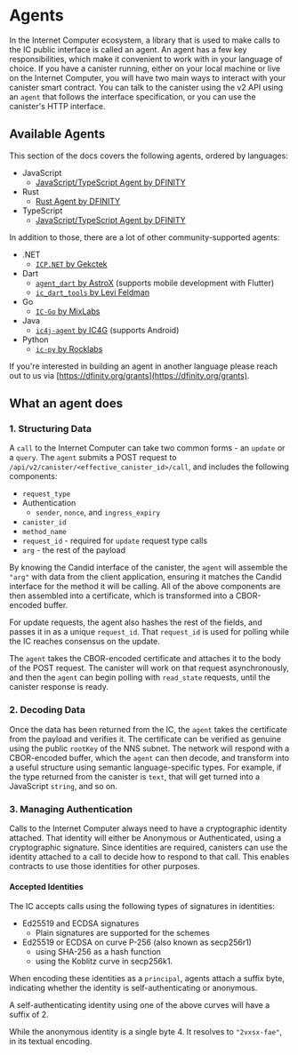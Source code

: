# Agents

In the Internet Computer ecosystem, a library that is used to make calls to the IC public interface is called an agent.
An agent has a few key responsibilities, which make it convenient to work with in your language of choice. 
If you have a canister running, either on your local machine or live on the Internet Computer, you will have two main ways to interact with your canister smart contract.
You can talk to the canister using the v2 API using an `agent` that follows the interface specification, or you can use the canister's HTTP interface.

## Available Agents

This section of the docs covers the following agents, ordered by languages:
- JavaScript
  - [JavaScript/TypeScript Agent by DFINITY](./agent-dfinity.md)
- Rust
  - [Rust Agent by DFINITY](./ic-agent-dfinity.md)
- TypeScript
  - [JavaScript/TypeScript Agent by DFINITY](./agent-dfinity.md)

In addition to those, there are a lot of other community-supported agents:
- .NET
  - [`ICP.NET` by Gekctek](https://github.com/Gekctek/ICP.NET)
- Dart
  - [`agent_dart` by AstroX](https://github.com/AstroxNetwork/agent_dart) (supports mobile development with Flutter)
  - [`ic_dart_tools` by Levi Feldman](https://github.com/levifeldman/ic_tools_dart)
- Go
  - [`IC-Go` by MixLabs](https://github.com/mix-labs/IC-Go)
- Java
  - [`ic4j-agent` by IC4G](https://github.com/ic4j/ic4j-agent) (supports Android)
- Python
  - [`ic-py` by Rocklabs](https://github.com/rocklabs-io/ic-py)

If you're interested in building an agent in another language please reach out to us via [https://dfinity.org/grants](https://dfinity.org/grants).

## What an agent does

### 1. Structuring Data

A `call` to the Internet Computer can take two common forms - an `update` or a `query`. The `agent` submits a POST request to `/api/v2/canister/<effective_canister_id>/call`, and includes the following components: 
* `request_type`
* Authentication
    * `sender`, `nonce`, and `ingress_expiry`
* `canister_id`
* `method_name`
* `request_id` - required for `update` request type calls
* `arg` - the rest of the payload

By knowing the Candid interface of the canister, the `agent` will assemble the `"arg"` with data from the client application, ensuring it matches the Candid interface for the method it will be calling. All of the above components are then assembled into a certificate, which is transformed into a CBOR-encoded buffer.

For update requests, the agent also hashes the rest of the fields, and passes it in as a unique `request_id`. That `request_id` is used for polling while the IC reaches consensus on the update.

The `agent` takes the CBOR-encoded certificate and attaches it to the body of the POST request. The canister will work on that request asynchronously, and then the `agent` can begin polling with `read_state` requests, until the canister response is ready.

### 2. Decoding Data

Once the data has been returned from the IC, the `agent` takes the certificate from the payload and verifies it. The certificate can be verified as genuine using the public `rootKey` of the NNS subnet. The network will respond with a CBOR-encoded buffer, which the `agent` can then decode, and transform into a useful structure using semantic language-specific types. For example, if the type returned from the canister is `text`, that will get turned into a JavaScript `string`, and so on.

### 3. Managing Authentication

Calls to the Internet Computer always need to have a cryptographic identity attached. That identity will either be Anonymous or Authenticated, using a cryptographic signature. Since identities are required, canisters can use the identity attached to a call to decide how to respond to that call. This enables contracts to use those identities for other purposes. 

#### Accepted Identities

The IC accepts calls using the following types of signatures in identities:

* Ed25519 and ECDSA signatures
  * Plain signatures are supported for the schemes
* Ed25519 or ECDSA on curve P-256 (also known as secp256r1)
  * using SHA-256 as a hash function
  * using the Koblitz curve in secp256k1.

When encoding these identities as a `principal`, agents attach a suffix byte, indicating whether the identity is self-authenticating or anonymous. 

A self-authenticating identity using one of the above curves will have a suffix of 2.

While the anonymous identity is a single byte 4. It resolves to `"2vxsx-fae"`, in its textual encoding.
